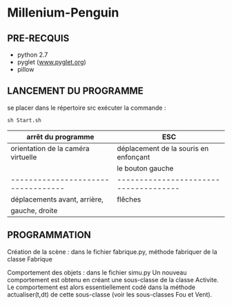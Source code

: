 # Millenium-Penguin

## PRE-RECQUIS

* python 2.7
* pyglet (www.pyglet.org)
* pillow

## LANCEMENT DU PROGRAMME

se placer dans le répertoire src
exécuter la commande :

```
sh Start.sh
```

| arrêt du programme                 | ESC                                   |
| ---------------------------------- | ------------------------------------- |
| orientation de la caméra virtuelle | déplacement de la souris en enfonçant |
|                                    | le bouton gauche                      |
| ---------------------------------- | ------------------------------------- |
| déplacements avant, arrière,       | flêches                               |
| gauche, droite                     |                                       |

## PROGRAMMATION

Création de la scène : dans le fichier fabrique.py, méthode fabriquer de la classe Fabrique

Comportement des objets : dans le fichier simu.py
Un nouveau comportement est obtenu en créant une sous-classe de la classe Activite.
Le comportement est alors essentiellement codé dans la méthode actualiser(t,dt) de cette sous-classe (voir les sous-classes Fou et Vent).






